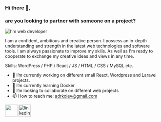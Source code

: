 ### Hi there 👋,
### are you looking to partner with someone on a project?
![I'm  web developer](https://media-exp1.licdn.com/dms/image/C4D16AQHOknN1UvPxYw/profile-displaybackgroundimage-shrink_350_1400/0/1608214466138?e=1670457600&v=beta&t=jOYYRlJax_wwwIjXQL33s1VjiCHLAvdOh5feCUXPrRY)

I am a confident, ambitious and creative person. I possess an in-depth understanding and strength in the latest web technologies and software tools. I am always passionate to improve my skills. As well as I'm ready to cooperate to exchange my creative ideas and views in any time.

Skills: WordPress / PHP / React / JS / HTML / CSS / MySQL etc.

- 🔭 I’m currently working on different small React, Wordpress and Laravel projects. 
- 🌱 I’m currently learning Docker 
- 👯 I’m looking to collaborate on different web projects 
- 📫 How to reach me: adrkolev@gmail.com 


[<img src='https://img.shields.io/badge/LinkedIn-0077B5?style=for-the-badge&logo=linkedin&logoColor=white' height='40'>](https://github.com/https://github.com/AdrianKolev)  [<img src='https://img.shields.io/badge/GitHub-100000?style=for-the-badge&logo=github&logoColor=white' alt='linkedin' height='40'>](https://www.linkedin.com/in/https://www.linkedin.com/in/adrkolev//)  
